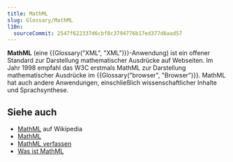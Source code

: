 ```yaml
---
title: MathML
slug: Glossary/MathML
l10n:
  sourceCommit: 2547f622337d6cbf8c3794776b17ed377d6aad57
---
```


**MathML** (eine {{Glossary("XML", "XML")}}-Anwendung) ist ein offener Standard zur Darstellung mathematischer Ausdrücke auf Webseiten. Im Jahr 1998 empfahl das W3C erstmals MathML zur Darstellung mathematischer Ausdrücke im {{Glossary("browser", "Browser")}}. MathML hat auch andere Anwendungen, einschließlich wissenschaftlicher Inhalte und Sprachsynthese.

## Siehe auch

- [MathML](https://en.wikipedia.org/wiki/MathML) auf Wikipedia
- [MathML](/de/docs/Web/MathML)
- [MathML verfassen](/de/docs/Web/MathML/Guides/Authoring)
- [Was ist MathML](https://www.w3.org/Math/whatIsMathML.html)
